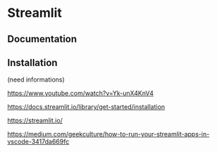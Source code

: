 # Streamlit

## Documentation 


## Installation 

(need informations)




https://www.youtube.com/watch?v=Yk-unX4KnV4


https://docs.streamlit.io/library/get-started/installation 


https://streamlit.io/


https://medium.com/geekculture/how-to-run-your-streamlit-apps-in-vscode-3417da669fc



